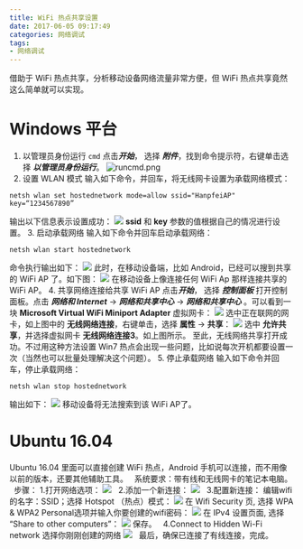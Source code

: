 ```yaml
---
title: WiFi 热点共享设置
date: 2017-06-05 09:17:49
categories: 网络调试
tags:
- 网络调试
---
```


借助于 WiFi 热点共享，分析移动设备网络流量非常方便，但 WiFi 热点共享竟然这么简单就可以实现。
<!--more-->
# Windows 平台

1. 以管理员身份运行 `cmd`
点击***开始***， 选择 ***附件***，找到命令提示符，右键单击选择 ***以管理员身份运行***。
![runcmd.png](https://www.wolfcstech.com/images/1315506-570d4caf85c32c89.png)
2. 设置 WLAN 模式
输入如下命令，并回车，将无线网卡设置为承载网络模式：
```
netsh wlan set hostednetwork mode=allow ssid="HanpfeiAP" key=“1234567890”
```
输出以下信息表示设置成功：
![](https://www.wolfcstech.com/images/1315506-2a74cb327bdf805b.png)
**ssid** 和 **key** 参数的值根据自己的情况进行设置。
3. 启动承载网络
输入如下命令并回车启动承载网络：
```
netsh wlan start hostednetwork
```
命令执行输出如下：
![](https://www.wolfcstech.com/images/1315506-779b15ef9da2c73a.png)
此时，在移动设备端，比如 Android，已经可以搜到共享的 WiFi AP 了。如下图：
![](https://www.wolfcstech.com/images/1315506-e8e0c8675f276f85.png)
在移动设备上像连接任何 WiFi Ap 那样连接共享的 WiFi AP。 
4. 共享网络连接给共享 WiFi AP
点击***开始***， 选择 ***控制面板*** 打开控制面板。点击  ***网络和 Internet*** -> ***网络和共享中心*** ->  ***网络和共享中心*** 。可以看到一块 **Microsoft Virtual WiFi Miniport Adapter** 虚拟网卡：
![](https://www.wolfcstech.com/images/1315506-9c0f484d70f926d5.png)
选中正在联网的网卡，如上图中的 **无线网络连接**，右键单击，选择 **属性** -> **共享**：
![](https://www.wolfcstech.com/images/1315506-43368b2ad75cd88c.png)
选中 **允许共享**，并选择虚拟网卡 **无线网络连接3**。如上图所示。
至此，无线网络共享打开成功。不过用这种方法设置 Win7 热点会出现一些问题，比如说每次开机都要设置一次（当然也可以批量处理解决这个问题）。
5. 停止承载网络
输入如下命令并回车，停止承载网络：
```
netsh wlan stop hostednetwork
```
输出如下：
![](https://www.wolfcstech.com/images/1315506-450e7c3948c7d33b.png)
移动设备将无法搜索到该 WiFi AP了。

# Ubuntu 16.04
Ubuntu 16.04 里面可以直接创建 WiFi 热点，Android 手机可以连接，而不用像以前的版本，还要其他辅助工具。
 
系统要求：带有线和无线网卡的笔记本电脑。
 
步骤：
1.打开网络选项：
![](https://www.wolfcstech.com/images/1315506-4b73e7860a815fbf.jpg)
 
2.添加一个新连接：
![](https://www.wolfcstech.com/images/1315506-265e320933c4b618.jpg)
 
3.配置新连接：
编辑wifi的名字：SSID；选择 Hotspot （热点）模式：
![](https://www.wolfcstech.com/images/1315506-807290a20e28ed47.jpg)
在 Wifi Security 页, 选择 WPA & WPA2 Personal选项并输入你要创建的wifi密码：
![](https://www.wolfcstech.com/images/1315506-61266029e69cbb32.jpg)
在 IPv4 设置页面, 选择 “Share to other computers”：
![](https://www.wolfcstech.com/images/1315506-c0900eff0b16617b.jpg)
保存。
 
4.Connect to Hidden Wi-Fi network 选择你刚刚创建的网络
![](https://www.wolfcstech.com/images/1315506-778b5ba91e3f7927.jpg)
 
最后，确保已连接了有线连接，完成。
 

